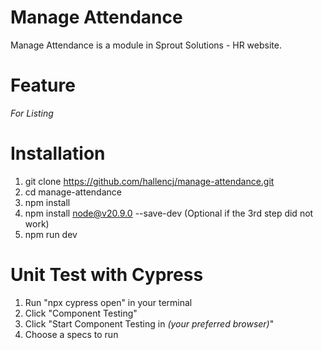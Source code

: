 # Manage Attendance

Manage Attendance is a module in Sprout Solutions - HR website.

# Feature

*For Listing*

# Installation

1. git clone https://github.com/hallencj/manage-attendance.git
2. cd manage-attendance
3. npm install
4. npm install node@v20.9.0 --save-dev (Optional if the 3rd step did not work)
5. npm run dev

# Unit Test with Cypress

1. Run "npx cypress open" in your terminal
2. Click "Component Testing"
3. Click "Start Component Testing in *(your preferred browser)*"
4. Choose a specs to run